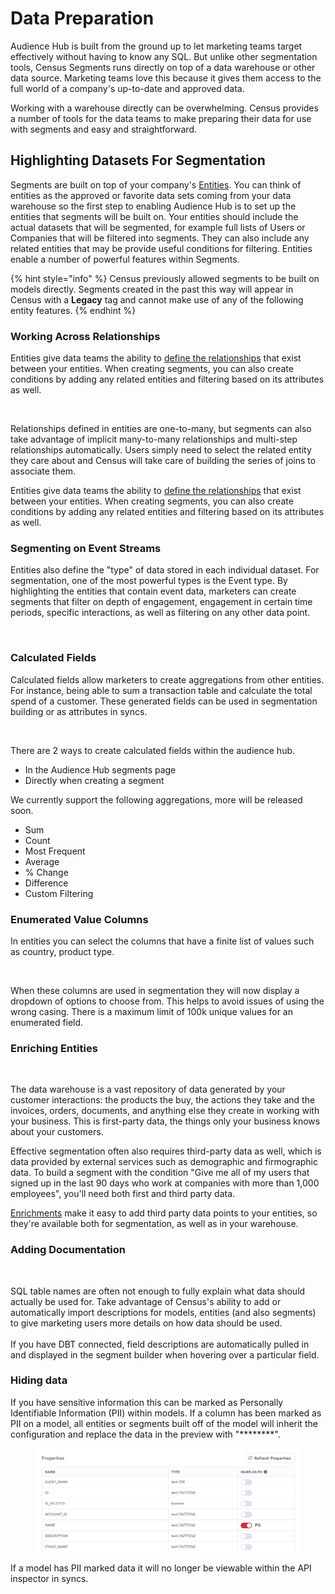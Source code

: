 # Data Preparation

Audience Hub is built from the ground up to let marketing teams target effectively without having to know any SQL. But unlike other segmentation tools, Census Segments runs directly on top of a data warehouse or other data source. Marketing teams love this because it gives them access to the full world of a company's up-to-date and approved data.&#x20;

Working with a warehouse directly can be overwhelming. Census provides a number of tools for the data teams to make preparing their data for use with segments and easy and straightforward.

## Highlighting Datasets For Segmentation

Segments are built on top of your company's [Entities](../data-models-and-entities/entities.md). You can think of entities as the approved or favorite data sets coming from your data warehouse so the first step to enabling Audience Hub is to set up the entities that segments will be built on. Your entities should include the actual datasets that will be segmented, for example full lists of Users or Companies that will be filtered into segments. They can also include any related entities that may be provide useful conditions for filtering. Entities enable a number of powerful features within Segments.&#x20;

{% hint style="info" %}
Census previously allowed segments to be built on models directly. Segments created in the past this way will appear in Census with a **Legacy** tag and cannot make use of any of the following entity features.
{% endhint %}

###

### Working Across Relationships

Entities give data teams the ability to [define the relationships](https://docs.getcensus.com/basics/data-models-and-entities/entities#relationships) that exist between your entities. When creating segments, you can also create conditions by adding any related entities and filtering based on its attributes as well.

<figure><img src="../../.gitbook/assets/Related Entity (1) (1).png" alt=""><figcaption></figcaption></figure>

Relationships defined in entities are one-to-many, but segments can also take advantage of implicit many-to-many relationships and multi-step relationships automatically. Users simply need to select the related entity they care about and Census will take care of building the series of joins to associate them.

Entities give data teams the ability to [define the relationships](https://docs.getcensus.com/basics/data-models-and-entities/entities#relationships) that exist between your entities. When creating segments, you can also create conditions by adding any related entities and filtering based on its attributes as well.

### Segmenting on Event Streams

Entities also define the "type" of data stored in each individual dataset. For segmentation, one of the most powerful types is the Event type. By highlighting the entities that contain event data, marketers can create segments that filter on depth of engagement, engagement in certain time periods, specific interactions, as well as filtering on any other data point.

<figure><img src="../../.gitbook/assets/Example Segment (3).png" alt=""><figcaption></figcaption></figure>

### Calculated Fields

Calculated fields allow marketers to create aggregations from other entities.  For instance, being able to sum a transaction table and calculate the total spend of a customer.  These generated fields can be used in segmentation building or as attributes in syncs.&#x20;

<figure><img src="../../.gitbook/assets/CleanShot 2023-06-09 at 15.54.06.png" alt=""><figcaption></figcaption></figure>

There are 2 ways to create calculated fields within the audience hub.&#x20;

* In the Audience Hub segments page
* Directly when creating a segment

We currently support the following aggregations, more will be released soon.

* Sum
* Count
* Most Frequent
* Average&#x20;
* % Change
* Difference
* Custom Filtering

### Enumerated Value Columns

In entities you can select the columns that have a finite list of values such as country, product type. &#x20;

<figure><img src="../../.gitbook/assets/CleanShot 2023-06-20 at 21.24.52@2x.png" alt=""><figcaption></figcaption></figure>

When these columns are used in segmentation they will now display a dropdown of options to choose from.  This helps to avoid issues of using the wrong casing.  There is a maximum limit of 100k unique values for an enumerated field.&#x20;

### Enriching Entities

<figure><img src="../../.gitbook/assets/Enrichment.png" alt=""><figcaption></figcaption></figure>

The data warehouse is a vast repository of data generated by your customer interactions: the products the buy, the actions they take and the invoices, orders, documents, and anything else they create in working with your business. This is first-party data, the things only your business knows about your customers.&#x20;

Effective segmentation often also requires third-party data as well, which is data provided by external services such as demographic and firmographic data. To build a segment with the condition "Give me all of my users that signed up in the last 90 days who work at companies with more than 1,000 employees", you'll need both first and third party data.

[Enrichments](../data-models-and-entities/enrichment.md) make it easy to add third party data points to your entities, so they're available both for segmentation, as well as in your warehouse.&#x20;

### Adding Documentation

<figure><img src="../../.gitbook/assets/Documentation.png" alt=""><figcaption></figcaption></figure>

SQL table names are often not enough to fully explain what data should actually be used for. Take advantage of Census's ability to add or automatically import descriptions for models, entities (and also segments) to give marketing users more details on how data should be used. \
\
If you have DBT connected,  field descriptions are automatically pulled in and displayed in the segment builder when hovering over a particular field.&#x20;

### Hiding data

If you have sensitive information this can be marked as Personally Identifiable Information (PII) within models.  If a column has been marked as PII on a model, all entities or segments built off of the model will inherit the configuration and replace the data in the preview with "\*\*\*\*\*\*\*\*".

<div data-full-width="false">

<figure><img src="../../.gitbook/assets/CleanShot 2023-12-19 at 15.04.08@2x.png" alt=""><figcaption></figcaption></figure>

</div>

If a model has PII marked data it will no longer be viewable within the API inspector in syncs.&#x20;
